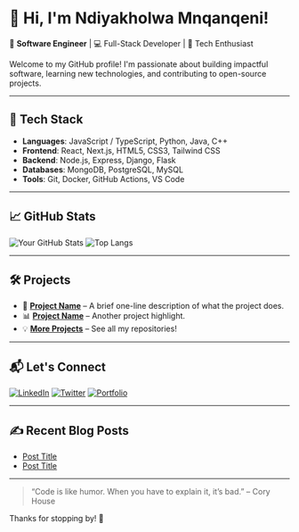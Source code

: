 # 👋 Hi, I'm Ndiyakholwa Mnqanqeni!

🎯 **Software Engineer** | 💻 Full-Stack Developer | 🚀 Tech Enthusiast

Welcome to my GitHub profile! I'm passionate about building impactful software, learning new technologies, and contributing to open-source projects.

---

## 🧰 Tech Stack

- **Languages**: JavaScript / TypeScript, Python, Java, C++
- **Frontend**: React, Next.js, HTML5, CSS3, Tailwind CSS
- **Backend**: Node.js, Express, Django, Flask
- **Databases**: MongoDB, PostgreSQL, MySQL
- **Tools**: Git, Docker, GitHub Actions, VS Code

---

## 📈 GitHub Stats

![Your GitHub Stats](https://github-readme-stats.vercel.app/api?username=mnqanqeni&show_icons=true&theme=radical)
![Top Langs](https://github-readme-stats.vercel.app/api/top-langs/?username=mnqanqeni&layout=compact&theme=radical)

---

## 🛠️ Projects

- 🚀 **[Project Name](link)** – A brief one-line description of what the project does.
- 📊 **[Project Name](link)** – Another project highlight.
- 💡 **[More Projects](https://github.com/mnqanqeni?tab=repositories)** – See all my repositories!

---

## 📬 Let's Connect

[![LinkedIn](https://img.shields.io/badge/LinkedIn-blue?style=for-the-badge&logo=linkedin)](https://linkedin.com/in/yourprofile)
[![Twitter](https://img.shields.io/badge/Twitter-blue?style=for-the-badge&logo=twitter)](https://twitter.com/yourprofile)
[![Portfolio](https://img.shields.io/badge/Portfolio-000?style=for-the-badge&logo=firefox-browser)](https://your-portfolio.com)

---

## ✍️ Recent Blog Posts
<!-- BLOG-POST-LIST:START -->
- [Post Title](link)
- [Post Title](link)
<!-- BLOG-POST-LIST:END -->

---

> “Code is like humor. When you have to explain it, it’s bad.” – Cory House

Thanks for stopping by! 🌟
